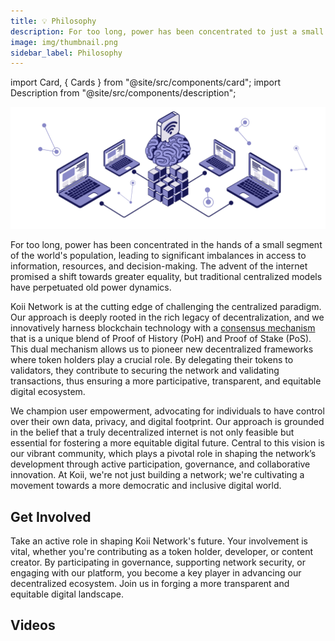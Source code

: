 ```yaml
---
title: 💡 Philosophy
description: For too long, power has been concentrated to just a small part of the world's population. The internet has the power to fix this, but not the way it's been built so far.
image: img/thumbnail.png
sidebar_label: Philosophy
---
```


import Card, { Cards } from "@site/src/components/card";
import Description from "@site/src/components/description";

![img alt](img/Philosophy.svg)

For too long, power has been concentrated in the hands of a small segment of the world's population, leading to significant imbalances in access to information, resources, and decision-making. The advent of the internet promised a shift towards greater equality, but traditional centralized models have perpetuated old power dynamics.

Koii Network is at the cutting edge of challenging the centralized paradigm. Our approach is deeply rooted in the rich legacy of decentralization, and we innovatively harness blockchain technology with a [consensus mechanism](/run-a-node/k2-validators/rewards) that is a unique blend of Proof of History (PoH) and Proof of Stake (PoS). This dual mechanism allows us to pioneer new decentralized frameworks where token holders play a crucial role. By delegating their tokens to validators, they contribute to securing the network and validating transactions, thus ensuring a more participative, transparent, and equitable digital ecosystem.

We champion user empowerment, advocating for individuals to have control over their own data, privacy, and digital footprint. Our approach is grounded in the belief that a truly decentralized internet is not only feasible but essential for fostering a more equitable digital future. Central to this vision is our vibrant community, which plays a pivotal role in shaping the network’s development through active participation, governance, and collaborative innovation. At Koii, we're not just building a network; we're cultivating a movement towards a more democratic and inclusive digital world.

## Get Involved
Take an active role in shaping Koii Network's future. Your involvement is vital, whether you're contributing as a token holder, developer, or content creator. By participating in governance, supporting network security, or engaging with our platform, you become a key player in advancing our decentralized ecosystem. Join us in forging a more transparent and equitable digital landscape.

<Cards>
  <Card
    title="<p><strong>Join the Discord</strong></p>"
    description=" <p>Koii's discord is where the community comes to discuss new ideas and recent updates.</p>"
    link="https://discord.gg/koii-network"
    linkText="Sign in Here"
    svgName="discord"
    cardPerRow="3"
  />
  <Card
    title="<p><strong>Read Community Posts</strong></p>"
    description="<p>The Telegram forum provides a place for long term answers and lasting discussions.</p>"
    link="https://t.me/koiinetwork"
    linkText="Check it Out"
    svgName="telegram"
    cardPerRow="3"
  />
  <Card
    title="<p><strong>Follow Koii on Twitter</strong></p>"
    description=" <p>Join us on Twitter to stay tuned on ecosystem updates, and what people are saying daily.</p>"
    link="https://twitter.com/KoiiNetwork?"
    linkText="See Recent Posts"
    svgName="twitter"
    cardPerRow="3"
  />
</Cards>

## Videos

<Cards>
  <Card
    title="<p>User Governance of Social Media Platforms</p>"
    link="https://www.youtube.com/watch?v=dc_vaBvUMHE&ab_channel=KoiiNetwork"
    linkText="Watch Video"
    svgName="userGovernanceVideo"
    cardPerRow="3"
  />
  <Card
    title="<p>To smart contract & beyond- a brief history of decentralization</p>"
    link="https://www.youtube.com/watch?v=4PMFIlujv3Y&t=612s&ab_channel=TheDAOist"
    linkText="Watch Video"
    svgName="decentralizationVideo"
    cardPerRow="3"
  />
  <Card
    title="<p>Internet could be owned by people</p>"
    link="https://youtu.be/zoxAW6R9NEM"
    linkText="Watch Video"
    svgName="internetVideo"
    cardPerRow="3"
  />
  <Card
    title="<p>DecentralCon Miami Talk</p>"
    link="https://www.youtube.com/watch?v=QCcGpw2j34Q&t=94s"
    linkText="Watch Video"
    svgName="decentralConVideo"
    cardPerRow="3"
  />
    <Card
    title="<p>Koii's Decentralized Protocol</p>"
    link="	https://www.youtube.com/watch?v=Q5iHzjwj_ko&ab_channel=Cardstack"
    linkText="Watch Video"
    svgName="protocolVideo"
    cardPerRow="3"
  />
  <Card
    title="<p>CARP at Compute Over Data Summit in Lisbon</p>"
    link="https://www.youtube.com/watch?v=mEzo0xRXh68"
    linkText="Watch Video"
    svgName="carpVideo"
    cardPerRow="3"
  />
</Cards>

<!-- ## Reading

<Cards>

<Card
    title="<p><strong>Gradual Consensus</strong></p>"
    description="<p>Nothing happens immediately - Koii combines instant transaction speeds for payments with slow and steady verification of information over time.</p>"
    link="/develop/koii-task-101/what-are-tasks/gradual-consensus"
    svgName="consensus"
    cardPerRow="2"
  />
</Cards> -->
